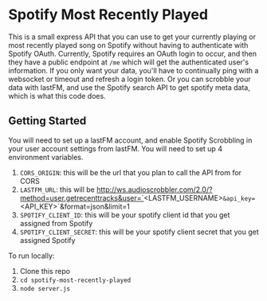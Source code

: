 # Spotify Most Recently Played

This is a small express API that you can use to get your currently playing or most recently played song on Spotify without having to authenticate with Spotify OAuth. Currently, Spotify requires an OAuth login to occur, and then they have a public endpoint at `/me` which will get the authenticated user's information. If you only want your data, you'll have to continually ping with a websocket or timeout and refresh a login token. Or you can scrobble your data with lastFM, and use the Spotify search API to get spotify meta data, which is what this code does.

## Getting Started

You will need to set up a lastFM account, and enable Spotify Scrobbling in your user account settings from lastFM. You will need to set up 4 environment variables.

1. `CORS_ORIGIN`: this will be the url that you plan to call the API from for CORS
2. `LASTFM_URL`: this will be http://ws.audioscrobbler.com/2.0/?method=user.getrecenttracks&user=`<LASTFM_USERNAME>`&api_key=`<API_KEY>`&format=json&limit=1
3. `SPOTIFY_CLIENT_ID`: this will be your spotify client id that you get assigned from Spotify
4. `SPOTIFY_CLIENT_SECRET`: this will be your spotify client secret that you get assigned Spotify

To run locally:
1. Clone this repo
2. `cd spotify-most-recently-played`
3. `node server.js`

